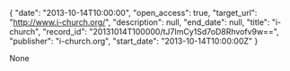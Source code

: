 {
  "date": "2013-10-14T10:00:00", 
  "open_access": true, 
  "target_url": "http://www.i-church.org/", 
  "description": null, 
  "end_date": null, 
  "title": "i-church", 
  "record_id": "20131014T100000/tJ7ImCy1Sd7oD8Rhvofv9w==", 
  "publisher": "i-church.org", 
  "start_date": "2013-10-14T10:00:00Z"
}

None